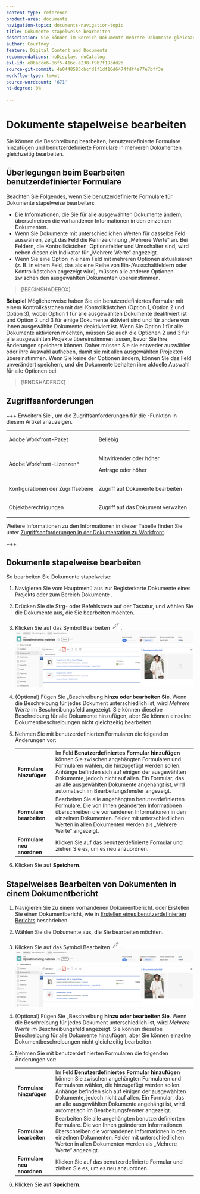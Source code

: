 ```yaml
---
content-type: reference
product-area: documents
navigation-topic: documents-navigation-topic
title: Dokumente stapelweise bearbeiten
description: Sie können im Bereich Dokumente mehrere Dokumente gleichzeitig bearbeiten.
author: Courtney
feature: Digital Content and Documents
recommendations: noDisplay, noCatalog
exl-id: e8badce6-86f5-416c-a238-f9b7f19cdd2d
source-git-commit: 4a0448583cbcfd1f1df10d6474fdf4e77e7bff3e
workflow-type: tm+mt
source-wordcount: '671'
ht-degree: 0%

---
```


# Dokumente stapelweise bearbeiten

Sie können die Beschreibung bearbeiten, benutzerdefinierte Formulare hinzufügen und benutzerdefinierte Formulare in mehreren Dokumenten gleichzeitig bearbeiten.

## Überlegungen beim Bearbeiten benutzerdefinierter Formulare

Beachten Sie Folgendes, wenn Sie benutzerdefinierte Formulare für Dokumente stapelweise bearbeiten:

* Die Informationen, die Sie für alle ausgewählten Dokumente ändern, überschreiben die vorhandenen Informationen in den einzelnen Dokumenten.
* Wenn Sie Dokumente mit unterschiedlichen Werten für dasselbe Feld auswählen, zeigt das Feld die Kennzeichnung „Mehrere Werte“ an. Bei Feldern, die Kontrollkästchen, Optionsfelder und Umschalter sind, wird neben diesen ein Indikator für „Mehrere Werte“ angezeigt.
* Wenn Sie eine Option in einem Feld mit mehreren Optionen aktualisieren (z. B. in einem Feld, das als eine Reihe von Ein-/Ausschaltfeldern oder Kontrollkästchen angezeigt wird), müssen alle anderen Optionen zwischen den ausgewählten Dokumenten übereinstimmen.

>[!BEGINSHADEBOX]

**Beispiel**
Möglicherweise haben Sie ein benutzerdefiniertes Formular mit einem Kontrollkästchen mit drei Kontrollkästchen (Option 1, Option 2 und Option 3), wobei Option 1 für alle ausgewählten Dokumente deaktiviert ist und Option 2 und 3 für einige Dokumente aktiviert sind und für andere von Ihnen ausgewählte Dokumente deaktiviert ist. Wenn Sie Option 1 für alle Dokumente aktivieren möchten, müssen Sie auch die Optionen 2 und 3 für alle ausgewählten Projekte übereinstimmen lassen, bevor Sie Ihre Änderungen speichern können. Daher müssen Sie sie entweder auswählen oder ihre Auswahl aufheben, damit sie mit allen ausgewählten Projekten übereinstimmen. Wenn Sie keine der Optionen ändern, können Sie das Feld unverändert speichern, und die Dokumente behalten ihre aktuelle Auswahl für alle Optionen bei.

>[!ENDSHADEBOX]

## Zugriffsanforderungen

+++ Erweitern Sie , um die Zugriffsanforderungen für die -Funktion in diesem Artikel anzuzeigen.

<table style="table-layout:auto"> 
 <col> 
 <col> 
 <tbody> 
  <tr> 
   <td role="rowheader">Adobe Workfront-Paket</td> 
   <td> <p> Beliebig</p> </td> 
  </tr> 
  <tr> 
   <td role="rowheader">Adobe Workfront-Lizenzen*</td> 
   <td><p>Mitwirkender oder höher</p> 
   <p>Anfrage oder höher</p> </td> 
  </tr> 
  <tr> 
   <td role="rowheader">Konfigurationen der Zugriffsebene</td> 
   <td> <p>Zugriff auf Dokumente bearbeiten</p></td> 
  </tr> 
  <tr> 
   <td role="rowheader">Objektberechtigungen</td> 
   <td> <p>Zugriff auf das Dokument verwalten</p></td> 
  </tr> 
 </tbody> 
</table>

Weitere Informationen zu den Informationen in dieser Tabelle finden Sie unter [Zugriffsanforderungen in der Dokumentation zu Workfront](/help/quicksilver/administration-and-setup/add-users/access-levels-and-object-permissions/access-level-requirements-in-documentation.md).

+++

## Dokumente stapelweise bearbeiten

So bearbeiten Sie Dokumente stapelweise:

1. Navigieren Sie vom Hauptmenü aus zur Registerkarte Dokumente eines Projekts oder zum Bereich Dokumente .
1. Drücken Sie die Strg- oder Befehlstaste auf der Tastatur, und wählen Sie die Dokumente aus, die Sie bearbeiten möchten.
1. Klicken Sie auf das Symbol Bearbeiten ![Bearbeiten](assets/edit-icon.png).
   ![Position des Bearbeitungssymbols auf der Seite](assets/edit-multiple-documents.png)
1. (Optional) Fügen Sie „Beschreibung **hinzu oder bearbeiten Sie**. Wenn die Beschreibung für jedes Dokument unterschiedlich ist, wird _Mehrere Werte_ im Beschreibungsfeld angezeigt. Sie können dieselbe Beschreibung für alle Dokumente hinzufügen, aber Sie können einzelne Dokumentbeschreibungen nicht gleichzeitig bearbeiten.
1. Nehmen Sie mit benutzerdefinierten Formularen die folgenden Änderungen vor:

   <table>
    <tr>
    <td><strong>Formulare hinzufügen</strong></td>
    <td>Im Feld <strong>Benutzerdefiniertes Formular hinzufügen</strong> können Sie zwischen angehängten Formularen und Formularen wählen, die hinzugefügt werden sollen. Anhänge befinden sich auf einigen der ausgewählten Dokumente, jedoch nicht auf allen. Ein Formular, das an alle ausgewählten Dokumente angehängt ist, wird automatisch im Bearbeitungsfenster angezeigt.  </td>
    </tr>
    <tr>
    <td><strong>Formulare bearbeiten</strong></td>
    <td>Bearbeiten Sie alle angehängten benutzerdefinierten Formulare. Die von Ihnen geänderten Informationen überschreiben die vorhandenen Informationen in den einzelnen Dokumenten. Felder mit unterschiedlichen Werten in allen Dokumenten werden als „Mehrere Werte“ angezeigt. </td>
    </tr>
    <tr>
    <td><strong>Formulare neu anordnen</strong></td>
    <td>Klicken Sie auf das benutzerdefinierte Formular und ziehen Sie es, um es neu anzuordnen.</td>
    </tr>
    </table>
1. Klicken Sie auf **Speichern**.


## Stapelweises Bearbeiten von Dokumenten in einem Dokumentbericht

1. Navigieren Sie zu einem vorhandenen Dokumentbericht.
oder
Erstellen Sie einen Dokumentbericht, wie in [Erstellen eines benutzerdefinierten Berichts](/help/quicksilver/reports-and-dashboards/reports/creating-and-managing-reports/create-custom-report.md) beschrieben.
1. Wählen Sie die Dokumente aus, die Sie bearbeiten möchten.
1. Klicken Sie auf das Symbol Bearbeiten ![Bearbeiten](assets/edit-icon.png).
   ![Position des Bearbeitungssymbols auf der Seite](assets/edit-multiple-documents.png)
1. (Optional) Fügen Sie „Beschreibung **hinzu oder bearbeiten Sie**. Wenn die Beschreibung für jedes Dokument unterschiedlich ist, wird _Mehrere Werte_ im Beschreibungsfeld angezeigt. Sie können dieselbe Beschreibung für alle Dokumente hinzufügen, aber Sie können einzelne Dokumentbeschreibungen nicht gleichzeitig bearbeiten.
1. Nehmen Sie mit benutzerdefinierten Formularen die folgenden Änderungen vor:

   <table>
    <tr>
    <td><strong>Formulare hinzufügen</strong></td>
    <td>Im Feld <strong>Benutzerdefiniertes Formular hinzufügen</strong> können Sie zwischen angehängten Formularen und Formularen wählen, die hinzugefügt werden sollen. Anhänge befinden sich auf einigen der ausgewählten Dokumente, jedoch nicht auf allen. Ein Formular, das an alle ausgewählten Dokumente angehängt ist, wird automatisch im Bearbeitungsfenster angezeigt.  </td>
    </tr>
    <tr>
    <td><strong>Formulare bearbeiten</strong></td>
    <td>Bearbeiten Sie alle angehängten benutzerdefinierten Formulare. Die von Ihnen geänderten Informationen überschreiben die vorhandenen Informationen in den einzelnen Dokumenten. Felder mit unterschiedlichen Werten in allen Dokumenten werden als „Mehrere Werte“ angezeigt. </td>
    </tr>
    <tr>
    <td><strong>Formulare neu anordnen</strong></td>
    <td>Klicken Sie auf das benutzerdefinierte Formular und ziehen Sie es, um es neu anzuordnen.</td>
    </tr>
    </table>
1. Klicken Sie auf **Speichern**.
